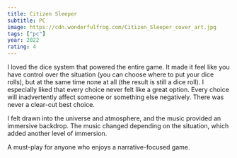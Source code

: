 ```yaml
---
title: Citizen Sleeper
subtitle: PC
image: https://cdn.wonderfulfrog.com/Citizen_Sleeper_cover_art.jpg
tags: ["pc"]
year: 2022
rating: 4
---
```


I loved the dice system that powered the entire game. It made it feel like you have control over the situation (you can choose where to put your dice rolls), but at the same time none at all (the result is still a dice roll). I especially liked that every choice never felt like a great option. Every choice will inadvertently affect someone or something else negatively. There was never a clear-cut best choice.

I felt drawn into the universe and atmosphere, and the music provided an immersive backdrop. The music changed depending on the situation, which added another level of immersion.

A must-play for anyone who enjoys a narrative-focused game.
